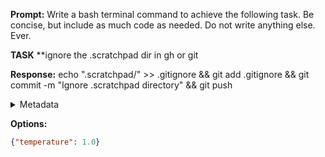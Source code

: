 **Prompt:**
Write a bash terminal command to achieve the following task.
Be concise, but include as much code as needed. Do not write anything else. Ever.

**TASK**
**ignore the .scratchpad dir in gh or git


**Response:**
echo ".scratchpad/" >> .gitignore && git add .gitignore && git commit -m "Ignore .scratchpad directory" && git push

<details><summary>Metadata</summary>

- Duration: 2166 ms
- Datetime: 2024-01-09T14:02:28.333007
- Model: gpt-4-1106-preview

</details>

**Options:**
```json
{"temperature": 1.0}
```

